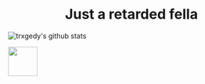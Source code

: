<h1 align=center width=40>Just a retarded fella</h1>

<div>
  
  <href> ![trxgedy's github stats](https://github-readme-stats.vercel.app/api?username=trxgedy&show_icons=true&theme=tokyonight)</href>
  
  <img src=https://upload.wikimedia.org/wikipedia/commons/1/18/ISO_C%2B%2B_Logo.svg align=left widht=60 height=60>

</div>
